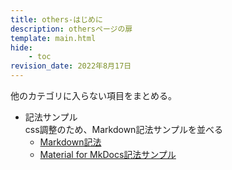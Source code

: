 ```yaml
---
title: others-はじめに
description: othersページの扉
template: main.html
hide:
    - toc
revision_date: 2022年8月17日
---
```


他のカテゴリに入らない項目をまとめる。

- 記法サンプル  
css調整のため、Markdown記法サンプルを並べる
    - [Markdown記法](markdown_sample.md)
    - [Material for MkDocs記法サンプル](Material_for_MkDocs_sample.md)
